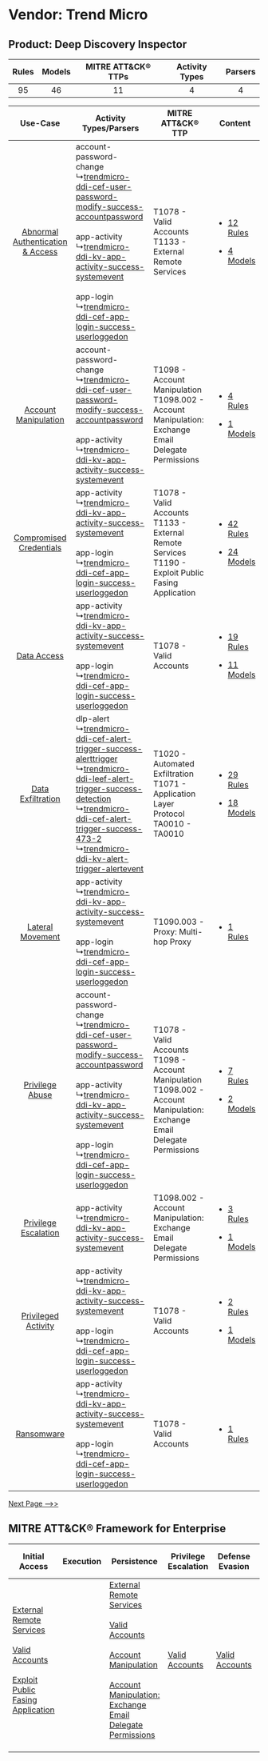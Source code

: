 Vendor: Trend Micro
===================
Product: Deep Discovery Inspector
---------------------------------
| Rules | Models | MITRE ATT&CK® TTPs | Activity Types | Parsers |
|:-----:|:------:|:------------------:|:--------------:|:-------:|
|  95   |   46   |         11         |       4        |    4    |

|    Use-Case    | Activity Types/Parsers    | MITRE ATT&CK® TTP    | Content    |
|:----:| ---- | ---- | ---- |
| [Abnormal Authentication & Access](../../../UseCases/uc_abnormal_authentication_&_access.md) |  account-password-change<br> ↳[trendmicro-ddi-cef-user-password-modify-success-accountpassword](Ps/pC_trendmicroddicefuserpasswordmodifysuccessaccountpassword.md)<br><br> app-activity<br> ↳[trendmicro-ddi-kv-app-activity-success-systemevent](Ps/pC_trendmicroddikvappactivitysuccesssystemevent.md)<br><br> app-login<br> ↳[trendmicro-ddi-cef-app-login-success-userloggedon](Ps/pC_trendmicroddicefapploginsuccessuserloggedon.md)<br>    | T1078 - Valid Accounts<br>T1133 - External Remote Services<br>    | [<ul><li>12 Rules</li></ul><ul><li>4 Models</li></ul>](RM/r_m_trend_micro_deep_discovery_inspector_Abnormal_Authentication_&_Access.md) |
|    [Account Manipulation](../../../UseCases/uc_account_manipulation.md)    |  account-password-change<br> ↳[trendmicro-ddi-cef-user-password-modify-success-accountpassword](Ps/pC_trendmicroddicefuserpasswordmodifysuccessaccountpassword.md)<br><br> app-activity<br> ↳[trendmicro-ddi-kv-app-activity-success-systemevent](Ps/pC_trendmicroddikvappactivitysuccesssystemevent.md)<br>    | T1098 - Account Manipulation<br>T1098.002 - Account Manipulation: Exchange Email Delegate Permissions<br>    | [<ul><li>4 Rules</li></ul><ul><li>1 Models</li></ul>](RM/r_m_trend_micro_deep_discovery_inspector_Account_Manipulation.md)    |
|          [Compromised Credentials](../../../UseCases/uc_compromised_credentials.md)          |  app-activity<br> ↳[trendmicro-ddi-kv-app-activity-success-systemevent](Ps/pC_trendmicroddikvappactivitysuccesssystemevent.md)<br><br> app-login<br> ↳[trendmicro-ddi-cef-app-login-success-userloggedon](Ps/pC_trendmicroddicefapploginsuccessuserloggedon.md)<br>    | T1078 - Valid Accounts<br>T1133 - External Remote Services<br>T1190 - Exploit Public Fasing Application<br>    | [<ul><li>42 Rules</li></ul><ul><li>24 Models</li></ul>](RM/r_m_trend_micro_deep_discovery_inspector_Compromised_Credentials.md)         |
|    [Data Access](../../../UseCases/uc_data_access.md)    |  app-activity<br> ↳[trendmicro-ddi-kv-app-activity-success-systemevent](Ps/pC_trendmicroddikvappactivitysuccesssystemevent.md)<br><br> app-login<br> ↳[trendmicro-ddi-cef-app-login-success-userloggedon](Ps/pC_trendmicroddicefapploginsuccessuserloggedon.md)<br>    | T1078 - Valid Accounts<br>    | [<ul><li>19 Rules</li></ul><ul><li>11 Models</li></ul>](RM/r_m_trend_micro_deep_discovery_inspector_Data_Access.md)    |
|    [Data Exfiltration](../../../UseCases/uc_data_exfiltration.md)    |  dlp-alert<br> ↳[trendmicro-ddi-cef-alert-trigger-success-alerttrigger](Ps/pC_trendmicroddicefalerttriggersuccessalerttrigger.md)<br> ↳[trendmicro-ddi-leef-alert-trigger-success-detection](Ps/pC_trendmicroddileefalerttriggersuccessdetection.md)<br> ↳[trendmicro-ddi-cef-alert-trigger-success-473-2](Ps/pC_trendmicroddicefalerttriggersuccess4732.md)<br> ↳[trendmicro-ddi-kv-alert-trigger-alertevent](Ps/pC_trendmicroddikvalerttriggeralertevent.md)<br> | T1020 - Automated Exfiltration<br>T1071 - Application Layer Protocol<br>TA0010 - TA0010<br>    | [<ul><li>29 Rules</li></ul><ul><li>18 Models</li></ul>](RM/r_m_trend_micro_deep_discovery_inspector_Data_Exfiltration.md)    |
|    [Lateral Movement](../../../UseCases/uc_lateral_movement.md)    |  app-activity<br> ↳[trendmicro-ddi-kv-app-activity-success-systemevent](Ps/pC_trendmicroddikvappactivitysuccesssystemevent.md)<br><br> app-login<br> ↳[trendmicro-ddi-cef-app-login-success-userloggedon](Ps/pC_trendmicroddicefapploginsuccessuserloggedon.md)<br>    | T1090.003 - Proxy: Multi-hop Proxy<br>    | [<ul><li>1 Rules</li></ul>](RM/r_m_trend_micro_deep_discovery_inspector_Lateral_Movement.md)    |
|    [Privilege Abuse](../../../UseCases/uc_privilege_abuse.md)    |  account-password-change<br> ↳[trendmicro-ddi-cef-user-password-modify-success-accountpassword](Ps/pC_trendmicroddicefuserpasswordmodifysuccessaccountpassword.md)<br><br> app-activity<br> ↳[trendmicro-ddi-kv-app-activity-success-systemevent](Ps/pC_trendmicroddikvappactivitysuccesssystemevent.md)<br><br> app-login<br> ↳[trendmicro-ddi-cef-app-login-success-userloggedon](Ps/pC_trendmicroddicefapploginsuccessuserloggedon.md)<br>    | T1078 - Valid Accounts<br>T1098 - Account Manipulation<br>T1098.002 - Account Manipulation: Exchange Email Delegate Permissions<br> | [<ul><li>7 Rules</li></ul><ul><li>2 Models</li></ul>](RM/r_m_trend_micro_deep_discovery_inspector_Privilege_Abuse.md)    |
|    [Privilege Escalation](../../../UseCases/uc_privilege_escalation.md)    |  app-activity<br> ↳[trendmicro-ddi-kv-app-activity-success-systemevent](Ps/pC_trendmicroddikvappactivitysuccesssystemevent.md)<br>    | T1098.002 - Account Manipulation: Exchange Email Delegate Permissions<br>    | [<ul><li>3 Rules</li></ul><ul><li>1 Models</li></ul>](RM/r_m_trend_micro_deep_discovery_inspector_Privilege_Escalation.md)    |
|    [Privileged Activity](../../../UseCases/uc_privileged_activity.md)    |  app-activity<br> ↳[trendmicro-ddi-kv-app-activity-success-systemevent](Ps/pC_trendmicroddikvappactivitysuccesssystemevent.md)<br><br> app-login<br> ↳[trendmicro-ddi-cef-app-login-success-userloggedon](Ps/pC_trendmicroddicefapploginsuccessuserloggedon.md)<br>    | T1078 - Valid Accounts<br>    | [<ul><li>2 Rules</li></ul><ul><li>1 Models</li></ul>](RM/r_m_trend_micro_deep_discovery_inspector_Privileged_Activity.md)    |
|    [Ransomware](../../../UseCases/uc_ransomware.md)    |  app-activity<br> ↳[trendmicro-ddi-kv-app-activity-success-systemevent](Ps/pC_trendmicroddikvappactivitysuccesssystemevent.md)<br><br> app-login<br> ↳[trendmicro-ddi-cef-app-login-success-userloggedon](Ps/pC_trendmicroddicefapploginsuccessuserloggedon.md)<br>    | T1078 - Valid Accounts<br>    | [<ul><li>1 Rules</li></ul>](RM/r_m_trend_micro_deep_discovery_inspector_Ransomware.md)    |
[Next Page -->>](2_ds_trend_micro_deep_discovery_inspector.md)

MITRE ATT&CK® Framework for Enterprise
--------------------------------------
| Initial Access                                                                                                                                                                                                                         | Execution | Persistence                                                                                                                                                                                                                                                                                                                                 | Privilege Escalation                                                | Defense Evasion                                                     | Credential Access | Discovery | Lateral Movement | Collection                                                                                                                                                            | Command and Control                                                                                                                                                                                                      | Exfiltration                                                                | Impact |
| -------------------------------------------------------------------------------------------------------------------------------------------------------------------------------------------------------------------------------------- | --------- | ------------------------------------------------------------------------------------------------------------------------------------------------------------------------------------------------------------------------------------------------------------------------------------------------------------------------------------------- | ------------------------------------------------------------------- | ------------------------------------------------------------------- | ----------------- | --------- | ---------------- | --------------------------------------------------------------------------------------------------------------------------------------------------------------------- | ------------------------------------------------------------------------------------------------------------------------------------------------------------------------------------------------------------------------ | --------------------------------------------------------------------------- | ------ |
| [External Remote Services](https://attack.mitre.org/techniques/T1133)<br><br>[Valid Accounts](https://attack.mitre.org/techniques/T1078)<br><br>[Exploit Public Fasing Application](https://attack.mitre.org/techniques/T1190)<br><br> |           | [External Remote Services](https://attack.mitre.org/techniques/T1133)<br><br>[Valid Accounts](https://attack.mitre.org/techniques/T1078)<br><br>[Account Manipulation](https://attack.mitre.org/techniques/T1098)<br><br>[Account Manipulation: Exchange Email Delegate Permissions](https://attack.mitre.org/techniques/T1098/002)<br><br> | [Valid Accounts](https://attack.mitre.org/techniques/T1078)<br><br> | [Valid Accounts](https://attack.mitre.org/techniques/T1078)<br><br> |                   |           |                  | [Email Collection](https://attack.mitre.org/techniques/T1114)<br><br>[Email Collection: Email Forwarding Rule](https://attack.mitre.org/techniques/T1114/003)<br><br> | [Proxy: Multi-hop Proxy](https://attack.mitre.org/techniques/T1090/003)<br><br>[Application Layer Protocol](https://attack.mitre.org/techniques/T1071)<br><br>[Proxy](https://attack.mitre.org/techniques/T1090)<br><br> | [Automated Exfiltration](https://attack.mitre.org/techniques/T1020)<br><br> |        |